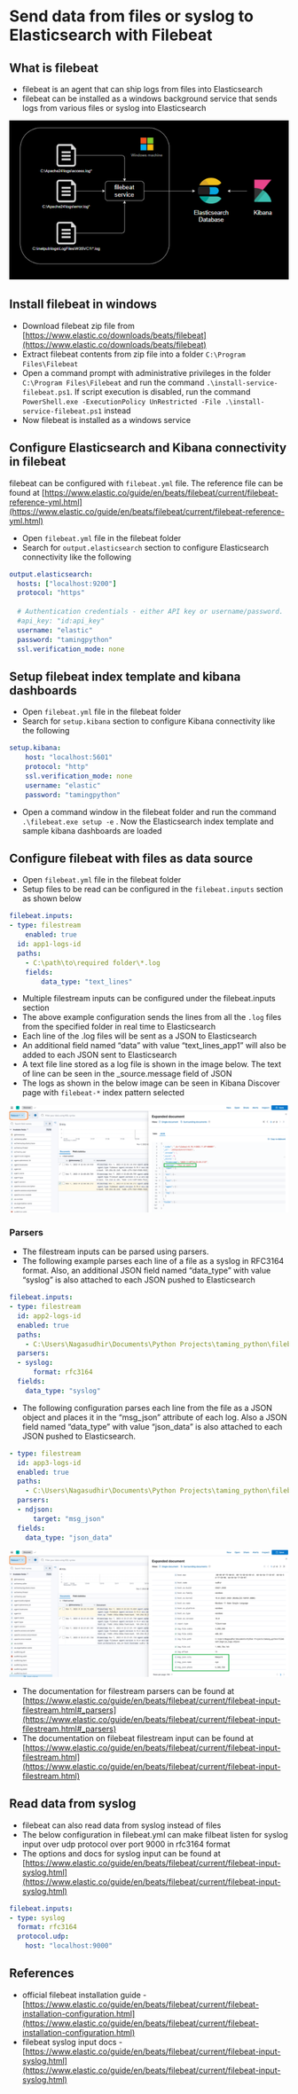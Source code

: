 # Send data from files or syslog to Elasticsearch with Filebeat

## What is filebeat

-   filebeat is an agent that can ship logs from files into Elasticsearch
-   filebeat can be installed as a windows background service that sends logs from various files or syslog into Elasticsearch

![filebeat_architecture.png](https://github.com/nagasudhirpulla/taming_python/blob/master/blog/skills/assets/img/filebeat_architecture.png?raw=true)

## Install filebeat in windows

-   Download filebeat zip file from [https://www.elastic.co/downloads/beats/filebeat](https://www.elastic.co/downloads/beats/filebeat)
-   Extract filebeat contents from zip file into a folder `C:\Program Files\Filebeat`
-   Open a command prompt with administrative privileges in the folder `C:\Program Files\Filebeat` and run the command `.\install-service-filebeat.ps1`. If script execution is disabled, run the command `PowerShell.exe -ExecutionPolicy UnRestricted -File .\install-service-filebeat.ps1` instead
-   Now filebeat is installed as a windows service

## Configure Elasticsearch and Kibana connectivity in filebeat

filebeat can be configured with `filebeat.yml` file. The reference file can be found at [https://www.elastic.co/guide/en/beats/filebeat/current/filebeat-reference-yml.html](https://www.elastic.co/guide/en/beats/filebeat/current/filebeat-reference-yml.html)

-   Open `filebeat.yml` file in the filebeat folder
-   Search for `output.elasticsearch` section to configure Elasticsearch connectivity like the following

```yaml
output.elasticsearch:
  hosts: ["localhost:9200"]
  protocol: "https"

  # Authentication credentials - either API key or username/password.
  #api_key: "id:api_key"
  username: "elastic"
  password: "tamingpython"
  ssl.verification_mode: none

```

## Setup filebeat index template and kibana dashboards

-   Open `filebeat.yml` file in the filebeat folder
-   Search for `setup.kibana` section to configure Kibana connectivity like the following

```yaml
setup.kibana:
    host: "localhost:5601"
    protocol: "http"
    ssl.verification_mode: none
    username: "elastic"  
    password: "tamingpython"

```

-   Open a command window in the filebeat folder and run the command `.\filebeat.exe setup -e` . Now the Elasticsearch index template and sample kibana dashboards are loaded

## Configure filebeat with files as data source

-   Open `filebeat.yml` file in the filebeat folder
-   Setup files to be read can be configured in the `filebeat.inputs` section as shown below

```yaml
filebeat.inputs:
- type: filestream
	enabled: true
  id: app1-logs-id
  paths:
    - C:\path\to\required folder\*.log
	fields:
	    data_type: "text_lines"

```

-   Multiple filestream inputs can be configured under the filebeat.inputs section
-   The above example configuration sends the lines from all the `.log` files from the specified folder in real time to Elasticsearch
-   Each line of the .log files will be sent as a JSON to Elasticsearch
-   An additional field named “data” with value “text_lines_app1” will also be added to each JSON sent to Elasticsearch
-   A text file line stored as a log file is shown in the image below. The text of line can be seen in the _source.message field of JSON
-   The logs as shown in the below image can be seen in Kibana Discover page with `filebeat-*` index pattern selected

![filebeat_text_lines_demo.png](https://github.com/nagasudhirpulla/taming_python/blob/master/blog/skills/assets/img/filebeat_text_lines_demo.png?raw=true)

### Parsers

-   The filestream inputs can be parsed using parsers.
-   The following example parses each line of a file as a syslog in RFC3164 format. Also, an additional JSON field named “data_type” with value “syslog” is also attached to each JSON pushed to Elasticsearch

```yaml
filebeat.inputs:
- type: filestream
  id: app2-logs-id
  enabled: true
  paths:
    - C:\Users\Nagasudhir\Documents\Python Projects\taming_python\filebeat\logs\*.txt
  parsers:
  - syslog:
      format: rfc3164
  fields:
    data_type: "syslog"

```

-   The following configuration parses each line from the file as a JSON object and places it in the “msg_json” attribute of each log. Also a JSON field named “data_type” with value “json_data” is also attached to each JSON pushed to Elasticsearch.

```yaml
- type: filestream
  id: app3-logs-id
  enabled: true
  paths:
    - C:\Users\Nagasudhir\Documents\Python Projects\taming_python\filebeat\logs\*.ndjson
  parsers:
  - ndjson:
      target: "msg_json"
  fields:
    data_type: "json_data"

```

![filebeat_json_logs_demo.png](https://github.com/nagasudhirpulla/taming_python/blob/master/blog/skills/assets/img/filebeat_json_logs_demo.png?raw=true)

-   The documentation for filestream parsers can be found at [https://www.elastic.co/guide/en/beats/filebeat/current/filebeat-input-filestream.html#_parsers](https://www.elastic.co/guide/en/beats/filebeat/current/filebeat-input-filestream.html#_parsers)
-   The documentation on filebeat filestream input can be found at [https://www.elastic.co/guide/en/beats/filebeat/current/filebeat-input-filestream.html](https://www.elastic.co/guide/en/beats/filebeat/current/filebeat-input-filestream.html)

## Read data from syslog

-   filebeat can also read data from syslog instead of files
-   The below configuration in filebeat.yml can make filbeat listen for syslog input over udp protocol over port 9000 in rfc3164 format
-   The options and docs for syslog input can be found at [https://www.elastic.co/guide/en/beats/filebeat/current/filebeat-input-syslog.html](https://www.elastic.co/guide/en/beats/filebeat/current/filebeat-input-syslog.html)

```yaml
filebeat.inputs:
- type: syslog
  format: rfc3164
  protocol.udp:
    host: "localhost:9000"

```

## References

-   official filebeat installation guide - [https://www.elastic.co/guide/en/beats/filebeat/current/filebeat-installation-configuration.html](https://www.elastic.co/guide/en/beats/filebeat/current/filebeat-installation-configuration.html)
-   filebeat syslog input docs - [https://www.elastic.co/guide/en/beats/filebeat/current/filebeat-input-syslog.html](https://www.elastic.co/guide/en/beats/filebeat/current/filebeat-input-syslog.html)
<!--stackedit_data:
eyJoaXN0b3J5IjpbNTY3ODYwMjQ3LC0zOTIwMTU2MzIsMTA0MD
k1MzIwMywyMDU3MTAyMDk2XX0=
-->
